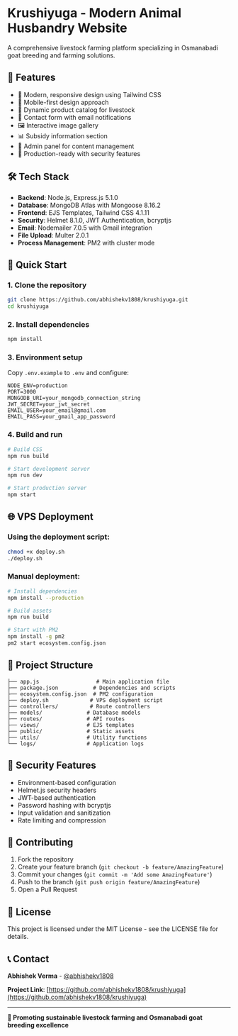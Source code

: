 # Krushiyuga - Modern Animal Husbandry Website

A comprehensive livestock farming platform specializing in Osmanabadi goat breeding and farming solutions.

## 🎯 Features

- 🌟 Modern, responsive design using Tailwind CSS
- 📱 Mobile-first design approach
- 🐐 Dynamic product catalog for livestock
- 📧 Contact form with email notifications
- 🖼️ Interactive image gallery
- 📊 Subsidy information section
- 🔐 Admin panel for content management
- 🚀 Production-ready with security features

## 🛠️ Tech Stack

- **Backend**: Node.js, Express.js 5.1.0
- **Database**: MongoDB Atlas with Mongoose 8.16.2
- **Frontend**: EJS Templates, Tailwind CSS 4.1.11
- **Security**: Helmet 8.1.0, JWT Authentication, bcryptjs
- **Email**: Nodemailer 7.0.5 with Gmail integration
- **File Upload**: Multer 2.0.1
- **Process Management**: PM2 with cluster mode

## 🚀 Quick Start

### 1. Clone the repository
```bash
git clone https://github.com/abhishekv1808/krushiyuga.git
cd krushiyuga
```

### 2. Install dependencies
```bash
npm install
```

### 3. Environment setup
Copy `.env.example` to `.env` and configure:
```env
NODE_ENV=production
PORT=3000
MONGODB_URI=your_mongodb_connection_string
JWT_SECRET=your_jwt_secret
EMAIL_USER=your_email@gmail.com
EMAIL_PASS=your_gmail_app_password
```

### 4. Build and run
```bash
# Build CSS
npm run build

# Start development server
npm run dev

# Start production server
npm start
```

## 🌐 VPS Deployment

### Using the deployment script:
```bash
chmod +x deploy.sh
./deploy.sh
```

### Manual deployment:
```bash
# Install dependencies
npm install --production

# Build assets
npm run build

# Start with PM2
npm install -g pm2
pm2 start ecosystem.config.json
```

## 📁 Project Structure

```
├── app.js                  # Main application file
├── package.json           # Dependencies and scripts
├── ecosystem.config.json  # PM2 configuration
├── deploy.sh             # VPS deployment script
├── controllers/          # Route controllers
├── models/              # Database models
├── routes/              # API routes
├── views/               # EJS templates
├── public/              # Static assets
├── utils/               # Utility functions
└── logs/                # Application logs
```

## 🔐 Security Features

- Environment-based configuration
- Helmet.js security headers
- JWT-based authentication
- Password hashing with bcryptjs
- Input validation and sanitization
- Rate limiting and compression

## 🤝 Contributing

1. Fork the repository
2. Create your feature branch (`git checkout -b feature/AmazingFeature`)
3. Commit your changes (`git commit -m 'Add some AmazingFeature'`)
4. Push to the branch (`git push origin feature/AmazingFeature`)
5. Open a Pull Request

## 📄 License

This project is licensed under the MIT License - see the LICENSE file for details.

## 📞 Contact

**Abhishek Verma** - [@abhishekv1808](https://github.com/abhishekv1808)

**Project Link**: [https://github.com/abhishekv1808/krushiyuga](https://github.com/abhishekv1808/krushiyuga)

---

**🐐 Promoting sustainable livestock farming and Osmanabadi goat breeding excellence**
